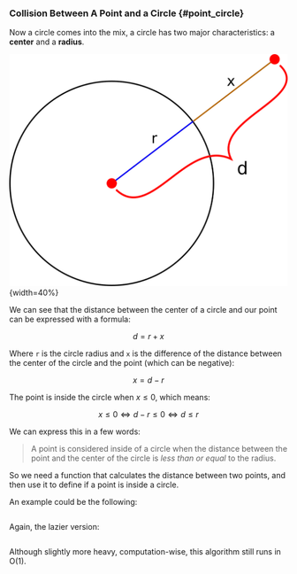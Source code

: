 ### Collision Between A Point and a Circle {#point_circle}

Now a circle comes into the mix, a circle has two major characteristics: a **center** and a **radius**.

![Reference image for Point-Circle Collision detection](./images/collision_detection/point_circle.svg){width=40%}

We can see that the distance between the center of a circle and our point can be expressed with a formula:

$$d = r + x$$

Where `r` is the circle radius and `x` is the difference of the distance between the center of the circle and the point (which can be negative):

$$x = d - r$$

The point is inside the circle when $x \leq 0$, which means:

$$x \leq 0 \Leftrightarrow d - r \leq 0 \Leftrightarrow d \leq r$$

We can express this in a few words:

> A point is considered inside of a circle when the distance between the point and the center of the circle is *less than or equal* to the radius.

So we need a function that calculates the distance between two points, and then use it to define if a point is inside a circle.

An example could be the following:

```{src='collisiondetection/point_circle' caption='Point to circle collision detection'}
```

Again, the lazier version:

```{src='collisiondetection/point_circle_lazy' caption='Shorter version of a point to circle collision detection'}
```

Although slightly more heavy, computation-wise, this algorithm still runs in O(1).
